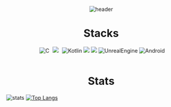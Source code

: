 <div align="center">
  
  ![header](https://capsule-render.vercel.app/api?type=waving&&color=0:EEFF00,100:a82da8&height=150&section=header&text=Hello%20World&animation=twinkling&fontColor=FFFFFF&fontSize=45)

</div>

<!-- <a href="https://hits.seeyoufarm.com"><img src="https://hits.seeyoufarm.com/api/count/incr/badge.svg?url=https%3A%2F%2Fgithub.com%2FHamTory06&count_bg=%23000000&title_bg=%23000000&icon=github.svg&icon_color=%23FFFFFF&title=GitHub&edge_flat=false"/></a> -->

<h1 align="center">Stacks</h1>
<div align="center" >
  <img alt="C" style="margin-left:5px; margin-right:5px;" src ="https://img.shields.io/badge/C-A8B9CC.svg?&style=for-the-badge&logo=C&logoColor=white"/>
  <img src="https://img.shields.io/badge/c++-00599C?style=for-the-badge&logo=c%2B%2B&logoColor=white">
  <img alt="Kotlin" style="margin-left:5px;" src ="https://img.shields.io/badge/Kotlin-7F52FF.svg?&style=for-the-badge&logo=Kotlin&logoColor=white"/>
  <img src="https://img.shields.io/badge/javascript-F7DF1E?style=for-the-badge&logo=javascript&logoColor=black"> 
  <img src="https://img.shields.io/badge/html5-E34F26?style=for-the-badge&logo=html5&logoColor=white">
  <img alt="UnrealEngine" src="https://img.shields.io/badge/Unreal-0E1128.svg?&style=for-the-badge&logo=Unreal Engine&logoColor=white"/>
  <img alt="Android" src ="https://img.shields.io/badge/Android-3DDC84.svg?&style=for-the-badge&logo=Android&logoColor=white"/>
</div><br>


<h1 align="center">Stats</h1>

![stats](https://github-readme-stats.vercel.app/api?username=HamTory06&show_icons=true)
[![Top Langs](https://github-readme-stats.vercel.app/api/top-langs/?username=HamTory06&layout=compact)](https://github.com/anuraghazra/github-readme-stats)
<!--
**HamTory06/HamTory06** is a ✨ _special_ ✨ repository because its `README.md` (this file) appears on your GitHub profile.

Here are some ideas to get you started:

- 🔭 I’m currently working on ...
- 🌱 I’m currently learning ...
- 👯 I’m looking to collaborate on ...
- 🤔 I’m looking for help with ...
- 💬 Ask me about ...
- 📫 How to reach me: ...
- 😄 Pronouns: ...
- ⚡ Fun fact: ...
-->
